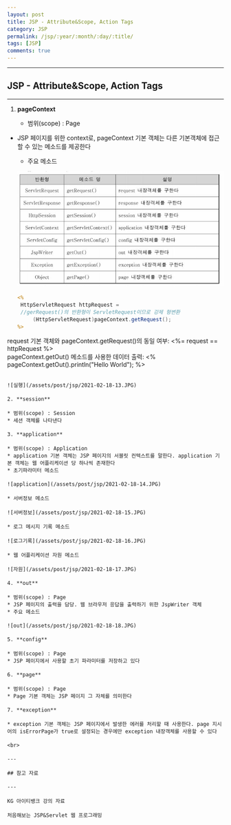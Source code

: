 ```yaml
---
layout: post
title: JSP - Attribute&Scope, Action Tags
category: JSP
permalink: /jsp/:year/:month/:day/:title/
tags: [JSP]
comments: true
---
```


---

## JSP - Attribute&Scope, Action Tags

---

1. **pageContext**

   * 범위(scope) : Page
* JSP 페이지를 위한 context로, pageContext 기본 객체는 다른 기본객체에 접근할 수 있는 메소드를 제공한다
   * 주요 메소드
   
   ![pageContext](/assets/post/jsp/2021-02-18-12.JPG)
   
   ```jsp
   <%
   	HttpServletRequest httpRequest =
   	//gerRequest()의 반환형이 ServletRequest이므로 강제 형변환
		(HttpServletRequest)pageContext.getRequest();
   %>
request 기본 객체와 pageContext.getRequest()의 동일 여부:
   <%= request == httpRequest %><br>
   pageContext.getOut() 메소드를 사용한 데이터 출력:
   <% pageContext.getOut().println("Hello World"); %>
   ```
   
   ![실행](/assets/post/jsp/2021-02-18-13.JPG)
   
2. **session**

   * 범위(scope) : Session
   * 세션 객체를 나타낸다

3. **application**

   * 범위(scope) : Application
   * application 기본 객체는 JSP 페이지의 서블릿 컨텍스트를 말한다. application 기본 객체는 웹 어플리케이션 당 하나씩 존재한다
   * 초기파라미터 메소드

   ![application](/assets/post/jsp/2021-02-18-14.JPG)

   * 서버정보 메소드

   ![서버정보](/assets/post/jsp/2021-02-18-15.JPG)

   * 로그 메시지 기록 메소드

   ![로그기록](/assets/post/jsp/2021-02-18-16.JPG)

   * 웹 어플리케이션 자원 메소드

   ![자원](/assets/post/jsp/2021-02-18-17.JPG)

4. **out**

   * 범위(scope) : Page
   * JSP 페이지의 출력을 담당. 웹 브라우저 응답을 출력하기 위한 JspWriter 객체
   * 주요 메소드

   ![out](/assets/post/jsp/2021-02-18-18.JPG)

5. **config**

   * 범위(scope) : Page
   * JSP 페이지에서 사용할 초기 파라미터를 저장하고 있다

6. **page**

   * 범위(scope) : Page
   * Page 기본 객체는 JSP 페이지 그 자체를 의미한다

7. **exception**

   * exception 기본 객체는 JSP 페이지에서 발생한 에러를 처리할 때 사용한다. page 지시어의 isErrorPage가 true로 설정되는 경우에만 exception 내장객체를 사용할 수 있다

<br>

---

## 참고 자료

---

KG 아이티뱅크 강의 자료

처음해보는 JSP&Servlet 웹 프로그래밍